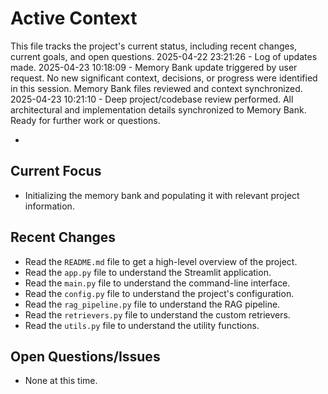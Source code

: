 # Active Context

This file tracks the project's current status, including recent changes, current goals, and open questions.
2025-04-22 23:21:26 - Log of updates made.
2025-04-23 10:18:09 - Memory Bank update triggered by user request. No new significant context, decisions, or progress were identified in this session. Memory Bank files reviewed and context synchronized.
2025-04-23 10:21:10 - Deep project/codebase review performed. All architectural and implementation details synchronized to Memory Bank. Ready for further work or questions.

*

## Current Focus

*   Initializing the memory bank and populating it with relevant project information.

## Recent Changes

*   Read the `README.md` file to get a high-level overview of the project.
*   Read the `app.py` file to understand the Streamlit application.
*   Read the `main.py` file to understand the command-line interface.
*   Read the `config.py` file to understand the project's configuration.
*   Read the `rag_pipeline.py` file to understand the RAG pipeline.
*   Read the `retrievers.py` file to understand the custom retrievers.
*   Read the `utils.py` file to understand the utility functions.

## Open Questions/Issues

*   None at this time.
